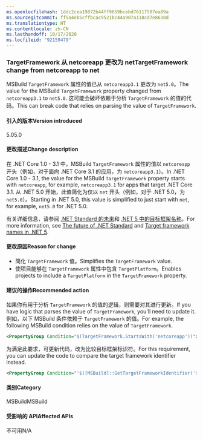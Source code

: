 ```yaml
---
ms.openlocfilehash: 1ddc2cea19872b44ff9659bcebd76117587ea89a
ms.sourcegitcommit: ff5a4eb5cffbcac9521bc44a907a118cd7e8638d
ms.translationtype: HT
ms.contentlocale: zh-CN
ms.lasthandoff: 10/17/2020
ms.locfileid: "92159479"
---
```

### <a name="targetframework-change-from-netcoreapp-to-net"></a><span data-ttu-id="0fbf8-101">TargetFramework 从 netcoreapp 更改为 net</span><span class="sxs-lookup"><span data-stu-id="0fbf8-101">TargetFramework change from netcoreapp to net</span></span>

<span data-ttu-id="0fbf8-102">MSBuild `TargetFramework` 属性的值已从 `netcoreapp3.1` 更改为 `net5.0`。</span><span class="sxs-lookup"><span data-stu-id="0fbf8-102">The value for the MSBuild `TargetFramework` property changed from `netcoreapp3.1` to `net5.0`.</span></span> <span data-ttu-id="0fbf8-103">这可能会破坏依赖于分析 `TargetFramework` 的值的代码。</span><span class="sxs-lookup"><span data-stu-id="0fbf8-103">This can break code that relies on parsing the value of `TargetFramework`.</span></span>

#### <a name="version-introduced"></a><span data-ttu-id="0fbf8-104">引入的版本</span><span class="sxs-lookup"><span data-stu-id="0fbf8-104">Version introduced</span></span>

<span data-ttu-id="0fbf8-105">5.0</span><span class="sxs-lookup"><span data-stu-id="0fbf8-105">5.0</span></span>

#### <a name="change-description"></a><span data-ttu-id="0fbf8-106">更改描述</span><span class="sxs-lookup"><span data-stu-id="0fbf8-106">Change description</span></span>

<span data-ttu-id="0fbf8-107">在 .NET Core 1.0 - 3.1 中，MSBuild `TargetFramework` 属性的值以 `netcoreapp` 开头（例如，对于面向 .NET Core 3.1 的应用，为 `netcoreapp3.1`）。</span><span class="sxs-lookup"><span data-stu-id="0fbf8-107">In .NET Core 1.0 - 3.1, the value for the MSBuild `TargetFramework` property starts with `netcoreapp`, for example, `netcoreapp3.1` for apps that target .NET Core 3.1.</span></span> <span data-ttu-id="0fbf8-108">从 .NET 5.0 开始，此值简化为仅以 `net` 开头（例如，对于 .NET 5.0，为 `net5.0`）。</span><span class="sxs-lookup"><span data-stu-id="0fbf8-108">Starting in .NET 5.0, this value is simplified to just start with `net`, for example, `net5.0` for .NET 5.0.</span></span>

<span data-ttu-id="0fbf8-109">有关详细信息，请参阅 [.NET Standard 的未来](https://devblogs.microsoft.com/dotnet/the-future-of-net-standard/)和 [.NET 5 中的目标框架名称](https://github.com/dotnet/designs/blob/main/accepted/2020/net5/net5.md)。</span><span class="sxs-lookup"><span data-stu-id="0fbf8-109">For more information, see [The future of .NET Standard](https://devblogs.microsoft.com/dotnet/the-future-of-net-standard/) and [Target framework names in .NET 5](https://github.com/dotnet/designs/blob/main/accepted/2020/net5/net5.md).</span></span>

#### <a name="reason-for-change"></a><span data-ttu-id="0fbf8-110">更改原因</span><span class="sxs-lookup"><span data-stu-id="0fbf8-110">Reason for change</span></span>

- <span data-ttu-id="0fbf8-111">简化 `TargetFramework` 值。</span><span class="sxs-lookup"><span data-stu-id="0fbf8-111">Simplifies the `TargetFramework` value.</span></span>
- <span data-ttu-id="0fbf8-112">使项目能够在 `TargetFramework` 属性中包含 `TargetPlatform`。</span><span class="sxs-lookup"><span data-stu-id="0fbf8-112">Enables projects to include a `TargetPlatform` in the `TargetFramework` property.</span></span>

#### <a name="recommended-action"></a><span data-ttu-id="0fbf8-113">建议的操作</span><span class="sxs-lookup"><span data-stu-id="0fbf8-113">Recommended action</span></span>

<span data-ttu-id="0fbf8-114">如果你有用于分析 `TargetFramework` 的值的逻辑，则需要对其进行更新。</span><span class="sxs-lookup"><span data-stu-id="0fbf8-114">If you have logic that parses the value of `TargetFramework`, you'll need to update it.</span></span> <span data-ttu-id="0fbf8-115">例如，以下 MSBuild 条件依赖于 `TargetFramework` 的值。</span><span class="sxs-lookup"><span data-stu-id="0fbf8-115">For example, the following MSBuild condition relies on the value of `TargetFramework`.</span></span>

```xml
<PropertyGroup Condition="$(TargetFramework.StartsWith('netcoreapp'))">
```

<span data-ttu-id="0fbf8-116">为满足此要求，可更新代码，改为比较目标框架标识符。</span><span class="sxs-lookup"><span data-stu-id="0fbf8-116">For this requirement, you can update the code to compare the target framework identifier instead.</span></span>

```xml
<PropertyGroup Condition="'$([MSBuild]::GetTargetFrameworkIdentifier('$(TargetFramework)'))' == '.NETCoreApp'">
```

#### <a name="category"></a><span data-ttu-id="0fbf8-117">类别</span><span class="sxs-lookup"><span data-stu-id="0fbf8-117">Category</span></span>

<span data-ttu-id="0fbf8-118">MSBuild</span><span class="sxs-lookup"><span data-stu-id="0fbf8-118">MSBuild</span></span>

#### <a name="affected-apis"></a><span data-ttu-id="0fbf8-119">受影响的 API</span><span class="sxs-lookup"><span data-stu-id="0fbf8-119">Affected APIs</span></span>

<span data-ttu-id="0fbf8-120">不可用</span><span class="sxs-lookup"><span data-stu-id="0fbf8-120">N/A</span></span>

<!--

#### Affected APIs

Not detectable via API analysis.

-->
